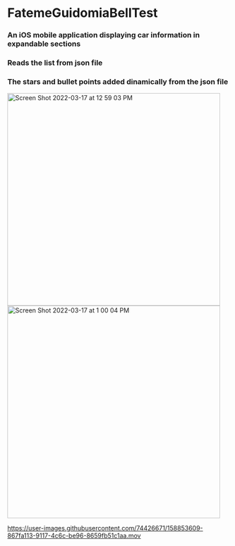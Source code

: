 # FatemeGuidomiaBellTest

### An iOS mobile application displaying car information in expandable sections
### Reads the list from json file
### The stars and bullet points added dinamically from the json file


<img width="482" alt="Screen Shot 2022-03-17 at 12 59 03 PM" src="https://user-images.githubusercontent.com/74426671/158854141-a2a2ec36-b63e-4433-bb2b-f2dbee94228f.png">

<img width="482" alt="Screen Shot 2022-03-17 at 1 00 04 PM" src="https://user-images.githubusercontent.com/74426671/158854159-09db5adf-c3f9-45e1-a4a1-bff0cd984a6f.png">


https://user-images.githubusercontent.com/74426671/158853609-867fa113-9117-4c6c-be96-8659fb51c1aa.mov

